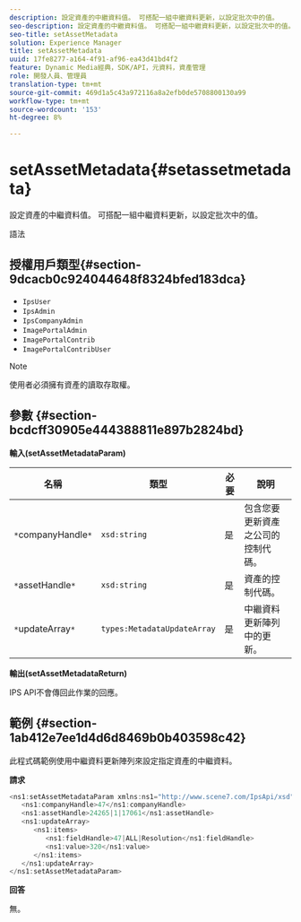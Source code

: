 ```yaml
---
description: 設定資產的中繼資料值。 可搭配一組中繼資料更新，以設定批次中的值。
seo-description: 設定資產的中繼資料值。 可搭配一組中繼資料更新，以設定批次中的值。
seo-title: setAssetMetadata
solution: Experience Manager
title: setAssetMetadata
uuid: 17fe8277-a164-4f91-af96-ea43d41bd4f2
feature: Dynamic Media經典，SDK/API，元資料，資產管理
role: 開發人員、管理員
translation-type: tm+mt
source-git-commit: 469d1a5c43a972116a8a2efb0de5708800130a99
workflow-type: tm+mt
source-wordcount: '153'
ht-degree: 8%

---
```



# setAssetMetadata{#setassetmetadata}

設定資產的中繼資料值。 可搭配一組中繼資料更新，以設定批次中的值。

語法

## 授權用戶類型{#section-9dcacb0c924044648f8324bfed183dca}

* `IpsUser`
* `IpsAdmin`
* `IpsCompanyAdmin`
* `ImagePortalAdmin`
* `ImagePortalContrib`
* `ImagePortalContribUser`

>[!NOTE]
>
>使用者必須擁有資產的讀取存取權。

## 參數 {#section-bcdcff30905e444388811e897b2824bd}

**輸入(setAssetMetadataParam)**

| 名稱 | 類型 | 必要 | 說明 |
|---|---|---|---|
| `*`companyHandle`*` | `xsd:string` | 是 | 包含您要更新資產之公司的控制代碼。 |
| `*`assetHandle`*` | `xsd:string` | 是 | 資產的控制代碼。 |
| `*`updateArray`*` | `types:MetadataUpdateArray` | 是 | 中繼資料更新陣列中的更新。 |

**輸出(setAssetMetadataReturn)**

IPS API不會傳回此作業的回應。

## 範例 {#section-1ab412e7ee1d4d6d8469b0b403598c42}

此程式碼範例使用中繼資料更新陣列來設定指定資產的中繼資料。

**請求**

```java
<ns1:setAssetMetadataParam xmlns:ns1="http://www.scene7.com/IpsApi/xsd">
   <ns1:companyHandle>47</ns1:companyHandle>
   <ns1:assetHandle>24265|1|17061</ns1:assetHandle>
   <ns1:updateArray>
      <ns1:items>
         <ns1:fieldHandle>47|ALL|Resolution</ns1:fieldHandle>
         <ns1:value>320</ns1:value>
      </ns1:items>
   </ns1:updateArray>
</ns1:setAssetMetadataParam>
```

**回答**

無。
